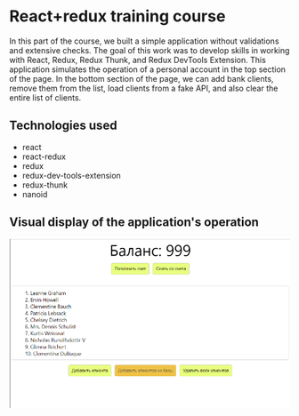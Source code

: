 # React+redux training course 
In this part of the course, we built a simple application without validations and extensive checks. The goal of this work was to develop skills in working with React, Redux, Redux Thunk, and Redux DevTools Extension. This application simulates the operation of a personal account in the top section of the page. In the bottom section of the page, we can add bank clients, remove them from the list, load clients from a fake API, and also clear the entire list of clients.

## Technologies used
* react
* react-redux
* redux
* redux-dev-tools-extension
* redux-thunk
* nanoid
## Visual display of the application's operation
![Application display](./src/assets/project-description/2024-05-27_21-23-34.png)